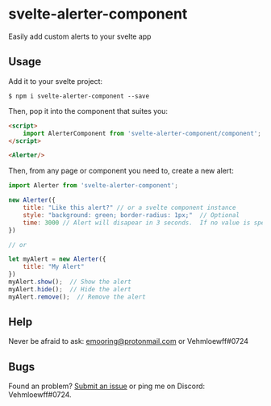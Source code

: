 # svelte-alerter-component
Easily add custom alerts to your svelte app

## Usage
Add it to your svelte project:
```shell
$ npm i svelte-alerter-component --save
```
Then, pop it into the component that suites you:
```html
<script>
	import AlerterComponent from 'svelte-alerter-component/component';
</script>

<Alerter/>
```
Then, from any page or component you need to, create a new alert:

```js
import Alerter from 'svelte-alerter-component';

new Alerter({
	title: "Like this alert?" // or a svelte component instance
	style: "background: green; border-radius: 1px;"  // Optional
	time: 3000 // Alert will disapear in 3 seconds.  If no value is specified, the alert will not disapear automaticly
})

// or

let myAlert = new Alerter({
	title: "My Alert"
})
myAlert.show();  // Show the alert
myAlert.hide();  // Hide the alert
myAlert.remove();  // Remove the alert
```

## Help
Never be afraid to ask: emooring@protonmail.com or Vehmloewff#0724

## Bugs
Found an problem? [Submit an issue](https://github.com/Vehmloewff/svelte-alerter-component/issues/new) or ping me on Discord: Vehmloewff#0724.